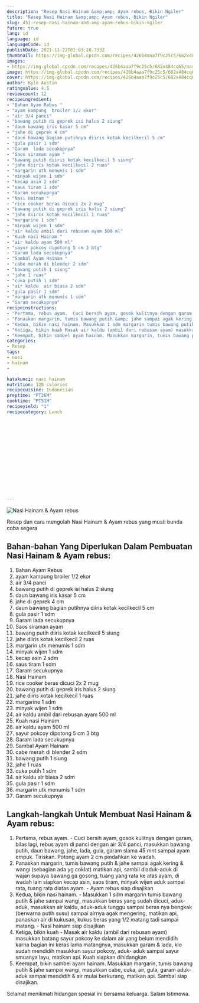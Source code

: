 ```yaml
---
description: "Resep Nasi Hainam &amp;amp; Ayam rebus, Bikin Ngiler"
title: "Resep Nasi Hainam &amp;amp; Ayam rebus, Bikin Ngiler"
slug: 451-resep-nasi-hainam-and-amp-ayam-rebus-bikin-ngiler
future: true
lang: id
language: id
languageCode: id
publishDate: 2021-11-22T01:03:28.733Z 
thumbnail: https://img-global.cpcdn.com/recipes/426b4aaa7f9c25c5/682x484cq65/nasi-hainam-ayam-rebus-foto-resep-utama.webp
images:
- https://img-global.cpcdn.com/recipes/426b4aaa7f9c25c5/682x484cq65/nasi-hainam-ayam-rebus-foto-resep-utama.webp
image: https://img-global.cpcdn.com/recipes/426b4aaa7f9c25c5/682x484cq65/nasi-hainam-ayam-rebus-foto-resep-utama.webp
cover: https://img-global.cpcdn.com/recipes/426b4aaa7f9c25c5/682x484cq65/nasi-hainam-ayam-rebus-foto-resep-utama.webp
author: Kyle Austin
ratingvalue: 4.5
reviewcount: 12
recipeingredient:
- "Bahan Ayam Rebus "
- "ayam kampung  broiler 1/2 ekor"
- "air 3/4 panci"
- "bawang putih di geprek isi halus 2 siung"
- "daun bawang iris kasar 5 cm"
- "jahe di geprek 4 cm"
- "daun bawang bagian putihnya diiris kotak kecilkecil 5 cm"
- "gula pasir 1 sdm"
- "Garam  lada secukupnya"
- "Saos siraman ayam "
- "bawang putih diiris kotak kecilkecil 5 siung"
- "jahe diiris kotak kecilkecil 2 ruas"
- "margarin utk menumis 1 sdm"
- "minyak wijen 1 sdm"
- "kecap asin 2 sdm"
- "saus tiram 1 sdm"
- "Garam secukupnya"
- "Nasi Hainam "
- "rice cooker beras dicuci 2x 2 mug"
- "bawang putih di geprek iris halus 2 siung"
- "jahe diiris kotak kecilkecil 1 ruas"
- "margarine 1 sdm"
- "minyak wijen 1 sdm"
- "air kaldu ambil dari rebusan ayam 500 ml"
- "Kuah nasi Hainam "
- "air kaldu ayam 500 ml"
- "sayur pokcoy dipotong 5 cm 3 btg"
- "Garam lada secukupnya"
- "Sambal Ayam Hainam "
- "cabe merah di blender 2 sdm"
- "bawang putih 1 siung"
- "jahe 1 ruas"
- "cuka putih 1 sdm"
- "air kaldu  air biasa 2 sdm"
- "gula pasir 1 sdm"
- "margarin utk menumis 1 sdm"
- "Garam secukupnya"
recipeinstructions:
- "Pertama, rebus ayam.  Cuci bersih ayam, gosok kulitnya dengan garam, bilas lagi, rebus ayam di panci dengan air 3/4 panci, masukkan bawang putih, daun bawang, jahe, lada, gula, garam slama 45 mnt sampai ayam empuk. Tiriskan. Potong ayam 2 cm pindahkan ke wadah."
- "Panaskan margarin, tumis bawang putih &amp; jahe sampai agak kering &amp; wangi (sebagian ada yg coklat) matikan api, sambil diaduk-aduk di wajan supaya bawang ga gosong, tuang yang rata ke atas ayam, di wadah lain siapkan kecap asin, saos tiram, minyak wijen aduk sampai rata, tuang rata diatas ayam. Ayam rebus siap disajikan"
- "Kedua, bikin nasi hainam. Masukkan 1 sdm margarin tumis bawang putih &amp; jahe sampai wangi, masukkan beras yang sudah dicuci, aduk-aduk, masukkan air kaldu, aduk-aduk tunggu sampai beras nya bengkak (berwarna putih susu) sampai airnya agak mengering, matikan api, panaskan air di kukusan, kukus beras yang 1/2 matang tadi sampai matang.  Nasi hainam siap disajikan"
- "Ketiga, bikin kuah Masak air kaldu (ambil dari rebusan ayam) masukkan batang sayur pokcoy ke dalam air yang belum mendidih karna bagian ini keras lama matangnya, masukkan garam &amp; lada, klo sudah mendidih masukkan sayur pokcoy, aduk- aduk sampai sayur smuanya layu, matikan api. Kuah siapkan dihidangkan"
- "Keempat, bikin sambel ayam hainam. Masukkan margarin, tumis bawang putih &amp; jahe sampai wangi, masukkan cabe, cuka, air, gula, garam aduk-aduk sampai mendidih &amp; air mulai berkurang, matikan api. Sambal siap disajikan."
categories:
- Resep
tags:
- nasi
- hainam
- 

katakunci: nasi hainam  
nutrition: 128 calories
recipecuisine: Indonesian
preptime: "PT26M"
cooktime: "PT51M"
recipeyield: "1"
recipecategory: Lunch


     
    
    
    
    
    
    
    
    
    
    
      
    
---
```



![Nasi Hainam &amp; Ayam rebus](https://img-global.cpcdn.com/recipes/426b4aaa7f9c25c5/682x484cq65/nasi-hainam-ayam-rebus-foto-resep-utama.webp)

Resep dan cara mengolah  Nasi Hainam &amp; Ayam rebus yang musti bunda coba segera

<!--inarticleads1-->

## Bahan-bahan Yang Diperlukan Dalam Pembuatan Nasi Hainam &amp; Ayam rebus:

1. Bahan Ayam Rebus 
1. ayam kampung  broiler 1/2 ekor
1. air 3/4 panci
1. bawang putih di geprek isi halus 2 siung
1. daun bawang iris kasar 5 cm
1. jahe di geprek 4 cm
1. daun bawang bagian putihnya diiris kotak kecilkecil 5 cm
1. gula pasir 1 sdm
1. Garam  lada secukupnya
1. Saos siraman ayam 
1. bawang putih diiris kotak kecilkecil 5 siung
1. jahe diiris kotak kecilkecil 2 ruas
1. margarin utk menumis 1 sdm
1. minyak wijen 1 sdm
1. kecap asin 2 sdm
1. saus tiram 1 sdm
1. Garam secukupnya
1. Nasi Hainam 
1. rice cooker beras dicuci 2x 2 mug
1. bawang putih di geprek iris halus 2 siung
1. jahe diiris kotak kecilkecil 1 ruas
1. margarine 1 sdm
1. minyak wijen 1 sdm
1. air kaldu ambil dari rebusan ayam 500 ml
1. Kuah nasi Hainam 
1. air kaldu ayam 500 ml
1. sayur pokcoy dipotong 5 cm 3 btg
1. Garam lada secukupnya
1. Sambal Ayam Hainam 
1. cabe merah di blender 2 sdm
1. bawang putih 1 siung
1. jahe 1 ruas
1. cuka putih 1 sdm
1. air kaldu  air biasa 2 sdm
1. gula pasir 1 sdm
1. margarin utk menumis 1 sdm
1. Garam secukupnya



<!--inarticleads2-->

## Langkah-langkah Untuk Membuat Nasi Hainam &amp; Ayam rebus:

1. Pertama, rebus ayam. -  Cuci bersih ayam, gosok kulitnya dengan garam, bilas lagi, rebus ayam di panci dengan air 3/4 panci, masukkan bawang putih, daun bawang, jahe, lada, gula, garam slama 45 mnt sampai ayam empuk. Tiriskan. Potong ayam 2 cm pindahkan ke wadah.
1. Panaskan margarin, tumis bawang putih &amp; jahe sampai agak kering &amp; wangi (sebagian ada yg coklat) matikan api, sambil diaduk-aduk di wajan supaya bawang ga gosong, tuang yang rata ke atas ayam, di wadah lain siapkan kecap asin, saos tiram, minyak wijen aduk sampai rata, tuang rata diatas ayam. - Ayam rebus siap disajikan
1. Kedua, bikin nasi hainam. - Masukkan 1 sdm margarin tumis bawang putih &amp; jahe sampai wangi, masukkan beras yang sudah dicuci, aduk-aduk, masukkan air kaldu, aduk-aduk tunggu sampai beras nya bengkak (berwarna putih susu) sampai airnya agak mengering, matikan api, panaskan air di kukusan, kukus beras yang 1/2 matang tadi sampai matang.  - Nasi hainam siap disajikan
1. Ketiga, bikin kuah - Masak air kaldu (ambil dari rebusan ayam) masukkan batang sayur pokcoy ke dalam air yang belum mendidih karna bagian ini keras lama matangnya, masukkan garam &amp; lada, klo sudah mendidih masukkan sayur pokcoy, aduk- aduk sampai sayur smuanya layu, matikan api. Kuah siapkan dihidangkan
1. Keempat, bikin sambel ayam hainam. Masukkan margarin, tumis bawang putih &amp; jahe sampai wangi, masukkan cabe, cuka, air, gula, garam aduk-aduk sampai mendidih &amp; air mulai berkurang, matikan api. Sambal siap disajikan.




Selamat menikmati hidangan spesial ini bersama keluarga. Salam Istimewa.
